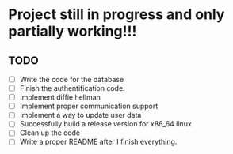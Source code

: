 # Project still in progress and only partially working!!!

## TODO

- [ ] Write the code for the database
- [ ] Finish the authentification code.
- [ ] Implement diffie hellman
- [ ] Implement proper communication support
- [ ] Implement a way to update user data
- [ ] Successfully build a release version for x86_64 linux
- [ ] Clean up the code
- [ ] Write a proper README after I finish everything.
